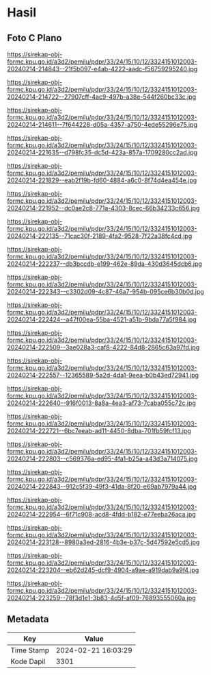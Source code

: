 # Hasil

## Foto C Plano

https://sirekap-obj-formc.kpu.go.id/a3d2/pemilu/pdpr/33/24/15/10/12/3324151012003-20240214-214843--21f5b097-e4ab-4222-aadc-f56759295240.jpg

https://sirekap-obj-formc.kpu.go.id/a3d2/pemilu/pdpr/33/24/15/10/12/3324151012003-20240214-214722--27907cff-4ac9-497b-a38e-544f260bc33c.jpg

https://sirekap-obj-formc.kpu.go.id/a3d2/pemilu/pdpr/33/24/15/10/12/3324151012003-20240214-214611--7f644228-d05a-4357-a750-4ede55296e75.jpg

https://sirekap-obj-formc.kpu.go.id/a3d2/pemilu/pdpr/33/24/15/10/12/3324151012003-20240214-221635--d798fc35-dc5d-423a-857a-1709280cc2ad.jpg

https://sirekap-obj-formc.kpu.go.id/a3d2/pemilu/pdpr/33/24/15/10/12/3324151012003-20240214-221829--eab2f19b-fd60-4884-a6c0-8f74d4ea454e.jpg

https://sirekap-obj-formc.kpu.go.id/a3d2/pemilu/pdpr/33/24/15/10/12/3324151012003-20240214-221952--dc0ae2c8-771a-4303-8cec-66b34233c656.jpg

https://sirekap-obj-formc.kpu.go.id/a3d2/pemilu/pdpr/33/24/15/10/12/3324151012003-20240214-222135--71cac30f-2189-4fa2-9528-7f22a38fc4cd.jpg

https://sirekap-obj-formc.kpu.go.id/a3d2/pemilu/pdpr/33/24/15/10/12/3324151012003-20240214-222237--db3bccdb-e199-462e-89da-430d3645dcb6.jpg

https://sirekap-obj-formc.kpu.go.id/a3d2/pemilu/pdpr/33/24/15/10/12/3324151012003-20240214-222343--c3302d09-4c87-46a7-954b-095ce6b30b0d.jpg

https://sirekap-obj-formc.kpu.go.id/a3d2/pemilu/pdpr/33/24/15/10/12/3324151012003-20240214-222424--a47f00ea-55ba-4521-a51b-9bda77a5f984.jpg

https://sirekap-obj-formc.kpu.go.id/a3d2/pemilu/pdpr/33/24/15/10/12/3324151012003-20240214-222509--3ae028a3-caf8-4222-84d8-2865c63a97fd.jpg

https://sirekap-obj-formc.kpu.go.id/a3d2/pemilu/pdpr/33/24/15/10/12/3324151012003-20240214-222557--12365589-5a2d-4da1-9eea-b0b43ed72941.jpg

https://sirekap-obj-formc.kpu.go.id/a3d2/pemilu/pdpr/33/24/15/10/12/3324151012003-20240214-222640--916f0013-8a8a-4ea3-af73-7caba055c72c.jpg

https://sirekap-obj-formc.kpu.go.id/a3d2/pemilu/pdpr/33/24/15/10/12/3324151012003-20240214-222721--6bc7eeab-ad11-4450-8dba-701fb59fcf13.jpg

https://sirekap-obj-formc.kpu.go.id/a3d2/pemilu/pdpr/33/24/15/10/12/3324151012003-20240214-222803--c569376a-ed95-4fa1-b25a-a43d3a714075.jpg

https://sirekap-obj-formc.kpu.go.id/a3d2/pemilu/pdpr/33/24/15/10/12/3324151012003-20240214-222843--912c5f39-49f3-41da-8f20-e69ab7979a44.jpg

https://sirekap-obj-formc.kpu.go.id/a3d2/pemilu/pdpr/33/24/15/10/12/3324151012003-20240214-222954--6f71c908-acd8-4fdd-b182-e77eeba26aca.jpg

https://sirekap-obj-formc.kpu.go.id/a3d2/pemilu/pdpr/33/24/15/10/12/3324151012003-20240214-223128--8980a3ed-2816-4b3e-b37c-5d47592e5cd5.jpg

https://sirekap-obj-formc.kpu.go.id/a3d2/pemilu/pdpr/33/24/15/10/12/3324151012003-20240214-223204--eb62d245-dcf9-4904-a9ae-a919dab9a9f4.jpg

https://sirekap-obj-formc.kpu.go.id/a3d2/pemilu/pdpr/33/24/15/10/12/3324151012003-20240214-223259--78f3d1e1-3b83-4d5f-af09-76893555060a.jpg


## Metadata

| Key        | Value               |
| ---------- | ------------------- |
| Time Stamp | 2024-02-21 16:03:29 |
| Kode Dapil | 3301                |



